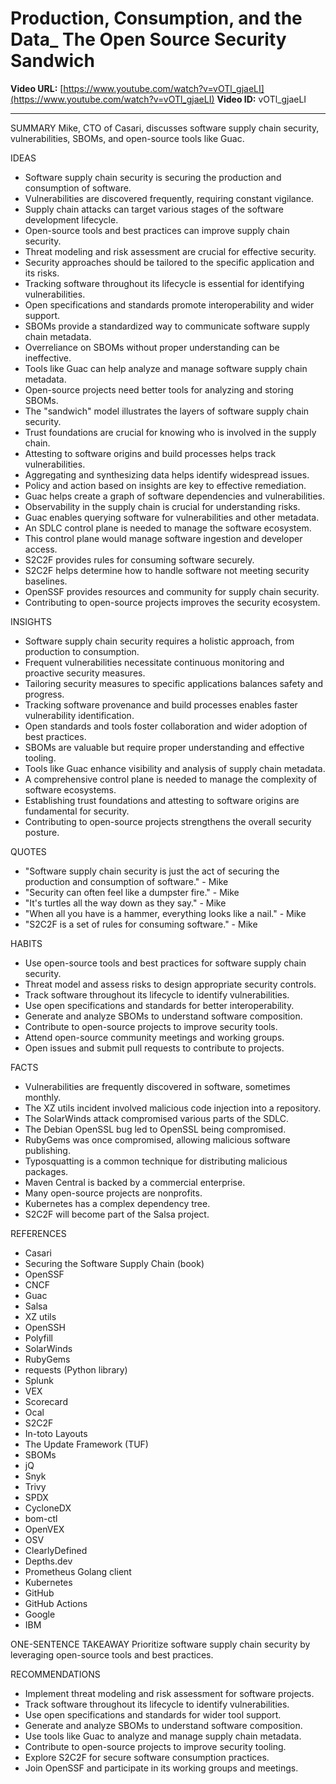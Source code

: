 # Production, Consumption, and the Data_ The Open Source Security Sandwich

**Video URL:** [https://www.youtube.com/watch?v=vOTl_gjaeLI](https://www.youtube.com/watch?v=vOTl_gjaeLI)
**Video ID:** vOTl_gjaeLI

---

SUMMARY
Mike, CTO of Casari, discusses software supply chain security, vulnerabilities, SBOMs, and open-source tools like Guac.

IDEAS
* Software supply chain security is securing the production and consumption of software.
* Vulnerabilities are discovered frequently, requiring constant vigilance.
* Supply chain attacks can target various stages of the software development lifecycle.
* Open-source tools and best practices can improve supply chain security.
* Threat modeling and risk assessment are crucial for effective security.
* Security approaches should be tailored to the specific application and its risks.
* Tracking software throughout its lifecycle is essential for identifying vulnerabilities.
* Open specifications and standards promote interoperability and wider support.
* SBOMs provide a standardized way to communicate software supply chain metadata.
* Overreliance on SBOMs without proper understanding can be ineffective.
* Tools like Guac can help analyze and manage software supply chain metadata.
* Open-source projects need better tools for analyzing and storing SBOMs.
* The "sandwich" model illustrates the layers of software supply chain security.
* Trust foundations are crucial for knowing who is involved in the supply chain.
* Attesting to software origins and build processes helps track vulnerabilities.
* Aggregating and synthesizing data helps identify widespread issues.
* Policy and action based on insights are key to effective remediation.
* Guac helps create a graph of software dependencies and vulnerabilities.
* Observability in the supply chain is crucial for understanding risks.
* Guac enables querying software for vulnerabilities and other metadata.
* An SDLC control plane is needed to manage the software ecosystem.
* This control plane would manage software ingestion and developer access.
* S2C2F provides rules for consuming software securely.
* S2C2F helps determine how to handle software not meeting security baselines.
* OpenSSF provides resources and community for supply chain security.
* Contributing to open-source projects improves the security ecosystem.

INSIGHTS
* Software supply chain security requires a holistic approach, from production to consumption.
* Frequent vulnerabilities necessitate continuous monitoring and proactive security measures.
* Tailoring security measures to specific applications balances safety and progress.
* Tracking software provenance and build processes enables faster vulnerability identification.
* Open standards and tools foster collaboration and wider adoption of best practices.
* SBOMs are valuable but require proper understanding and effective tooling.
* Tools like Guac enhance visibility and analysis of supply chain metadata.
* A comprehensive control plane is needed to manage the complexity of software ecosystems.
* Establishing trust foundations and attesting to software origins are fundamental for security.
* Contributing to open-source projects strengthens the overall security posture.

QUOTES
* "Software supply chain security is just the act of securing the production and consumption of software." - Mike
* "Security can often feel like a dumpster fire." - Mike
* "It's turtles all the way down as they say." - Mike
* "When all you have is a hammer, everything looks like a nail." - Mike
* "S2C2F is a set of rules for consuming software." - Mike

HABITS
* Use open-source tools and best practices for software supply chain security.
* Threat model and assess risks to design appropriate security controls.
* Track software throughout its lifecycle to identify vulnerabilities.
* Use open specifications and standards for better interoperability.
* Generate and analyze SBOMs to understand software composition.
* Contribute to open-source projects to improve security tools.
* Attend open-source community meetings and working groups.
* Open issues and submit pull requests to contribute to projects.

FACTS
* Vulnerabilities are frequently discovered in software, sometimes monthly.
* The XZ utils incident involved malicious code injection into a repository.
* The SolarWinds attack compromised various parts of the SDLC.
* The Debian OpenSSL bug led to OpenSSL being compromised.
* RubyGems was once compromised, allowing malicious software publishing.
* Typosquatting is a common technique for distributing malicious packages.
* Maven Central is backed by a commercial enterprise.
* Many open-source projects are nonprofits.
* Kubernetes has a complex dependency tree.
* S2C2F will become part of the Salsa project.

REFERENCES
* Casari
* Securing the Software Supply Chain (book)
* OpenSSF
* CNCF
* Guac
* Salsa
* XZ utils
* OpenSSH
* Polyfill
* SolarWinds
* RubyGems
* requests (Python library)
* Splunk
* VEX
* Scorecard
* Ocal
* S2C2F
* In-toto Layouts
* The Update Framework (TUF)
* SBOMs
* jQ
* Snyk
* Trivy
* SPDX
* CycloneDX
* bom-ctl
* OpenVEX
* OSV
* ClearlyDefined
* Depths.dev
* Prometheus Golang client
* Kubernetes
* GitHub
* GitHub Actions
* Google
* IBM

ONE-SENTENCE TAKEAWAY
Prioritize software supply chain security by leveraging open-source tools and best practices.

RECOMMENDATIONS
* Implement threat modeling and risk assessment for software projects.
* Track software throughout its lifecycle to identify vulnerabilities.
* Use open specifications and standards for wider tool support.
* Generate and analyze SBOMs to understand software composition.
* Use tools like Guac to analyze and manage supply chain metadata.
* Contribute to open-source projects to improve security tooling.
* Explore S2C2F for secure software consumption practices.
* Join OpenSSF and participate in its working groups and meetings.
